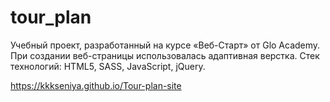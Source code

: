 # tour_plan

Учебный проект, разработанный на курсе «Веб-Старт» от Glo Academy. При создании веб-страницы использовалась адаптивная верстка. Стек технологий: HTML5, SASS, JavaScript, jQuery.

https://kkkseniya.github.io/Tour-plan-site
